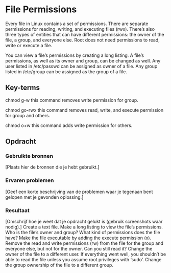 # File Permissions
Every file in Linux contains a set of permissions. There are separate permissions for reading, writing, and executing files (rwx). There’s also three types of entities that can have different permissions: the owner of the file, a group, and everyone else. Root does not need permissions to read, write or execute a file.

You can view a file’s permissions by creating a long listing. A file’s permissions, as well as its owner and group, can be changed as well.
Any user listed in /etc/passwd can be assigned as owner of a file.
Any group listed in /etc/group can be assigned as the group of a file.


## Key-terms
chmod g-w this command removes write permission for group.

chmod go-rwx this command removes read, write, and execute permission for group and others.

chmod o+w this command adds write permission for others.

## Opdracht
### Gebruikte bronnen
[Plaats hier de bronnen die je hebt gebruikt.]

### Ervaren problemen
[Geef een korte beschrijving van de problemen waar je tegenaan bent gelopen met je gevonden oplossing.]

### Resultaat
[Omschrijf hoe je weet dat je opdracht gelukt is (gebruik screenshots waar nodig).]
Create a text file.
Make a long listing to view the file’s permissions. Who is the file’s owner and group? What kind of permissions does the file have?
Make the file executable by adding the execute permission (x).
Remove the read and write permissions (rw) from the file for the group and everyone else, but not for the owner. Can you still read it?
Change the owner of the file to a different user. If everything went well, you shouldn’t be able to read the file unless you assume root privileges with ‘sudo’.
Change the group ownership of the file to a different group.
